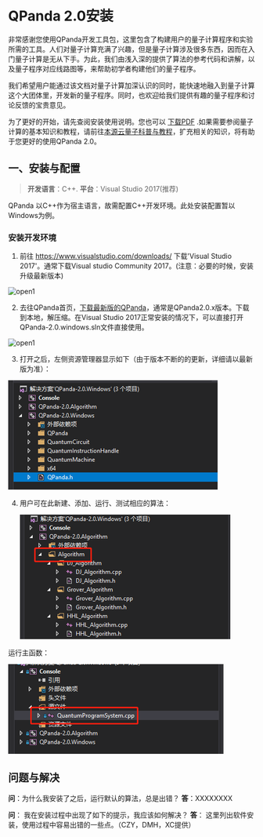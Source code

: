 

# QPanda 2.0安装

非常感谢您使用QPanda开发工具包，这里包含了构建用户的量子计算程序和实验所需的工具。人们对量子计算充满了兴趣，但是量子计算涉及很多东西，因而在入门量子计算是无从下手。为此，我们由浅入深的提供了算法的参考代码和讲解，以及量子程序对应线路图等，来帮助初学者构建他们的量子程序。

我们希望用户能通过该文档对量子计算加深认识的同时，能快速地融入到量子计算这个大团体里，开发新的量子程序。同时，也欢迎给我们提供有趣的量子程序和讨论反馈的宝贵意见。

为了更好的开始，请先查阅安装使用说明。您也可以 [下载PDF]() .如果需要参阅量子计算的基本知识和教程，请前往[本源云量子科普与教程](http://intro.qubitonline.cn/)，扩充相关的知识，将有助于您更好的使用QPanda 2.0。


## 一、安装与配置



> **开发语言**：C++.
> **平台**：Visual Studio 2017(推荐)


QPanda 以C++作为宿主语言，故需配置C++开发环境。此处安装配置暂以Windows为例。

### 安装开发环境

1.   前往 <https://www.visualstudio.com/downloads/> 下载'Visual Studio 2017'。通常下载Visual studio Community 2017。(注意：必要的时候，安装升级最新版本)

![open1](https://images-cdn.shimo.im/8FF7BJwpzt85ph4j/image.png)


2.  去往QPanda首页，[下载最新版的QPanda](http://www.originqc.com.cn/QPanda/download.html)，通常是QPanda2.0.x版本。下载到本地，解压缩。在Visual Studio 2017正常安装的情况下，可以直接打开QPanda-2.0.windows.sln文件直接使用。


![open1](https://images-cdn.shimo.im/Csf0HvzEsK0nBB3C/image.png)

3.  打开之后，左侧资源管理器显示如下（由于版本不断的的更新，详细请以最新版为准）：

![open1](/QPanda-2.0.Documentation/img/1.3open.png)

4.  用户可在此新建、添加、运行、测试相应的算法：

    ![](/QPanda-2.0.Documentation/img/1.4open.png)

运行主函数：

 ![](/QPanda-2.0.Documentation/img/1.5open.png)

## 问题与解决

**问**：为什么我安装了之后，运行默认的算法，总是出错？
**答**：XXXXXXXX

**问**： 我在安装过程中出现了如下的提示，我应该如何解决？
**答**：
这里列出软件安装，使用过程中容易出错的一些点。（CZY，DMH，XC提供）
